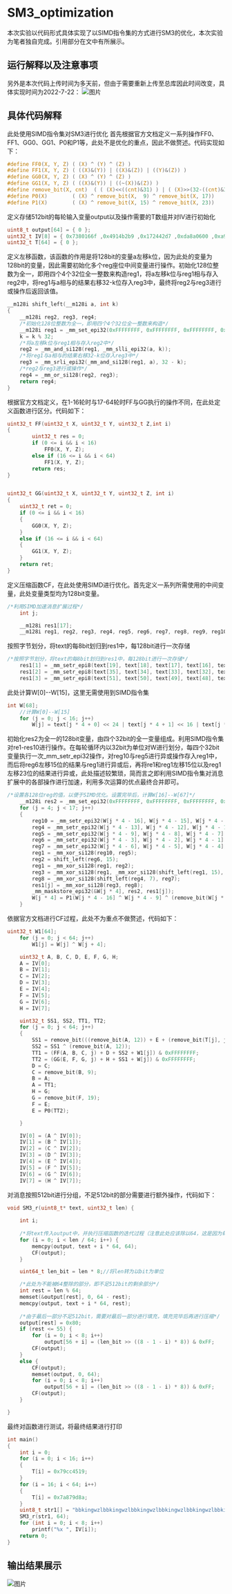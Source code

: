 # SM3_optimization
本次实验以代码形式具体实现了以SIMD指令集的方式进行SM3的优化，本次实验为笔者独自完成。引用部分在文中有所展示。
## 运行解释以及注意事项
另外是本次代码上传时间为多天前，但由于需要重新上传至总库因此时间改变，具体实现时间为2022-7-22： 
![图片](https://user-images.githubusercontent.com/105708747/180760441-2a23118a-300a-4f4b-8664-f00fb9f1a731.png)

## 具体代码解释
此处使用SIMD指令集对SM3进行优化
首先根据官方文档定义一系列操作FF0、FF1、GG0、GG1、P0和P1等，此处不是优化的重点，因此不做赘述。代码实现如下：
```c
#define FF0(X, Y, Z) ( (X) ^ (Y) ^ (Z) )
#define FF1(X, Y, Z) ( ((X)&(Y)) | ((X)&(Z)) | ((Y)&(Z)) )
#define GG0(X, Y, Z) ( (X) ^ (Y) ^ (Z) )
#define GG1(X, Y, Z) ( ((X)&(Y)) | ((~(X))&(Z)) )
#define remove_bit(X, cnt)  ( ( (X)<<((cnt)&31) ) | ( (X)>>(32-((cnt)&31)) ) )
#define P0(X)		 ( (X) ^ remove_bit(X,  9) ^ remove_bit(X, 17))
#define P1(X)		 ( (X) ^ remove_bit(X, 15) ^ remove_bit(X, 23))
```
定义存储512bit的每轮输入变量output以及操作需要的T数组并对IV进行初始化
```c
uint8_t output[64] = { 0 };
uint32_t IV[8] = { 0x7380166f ,0x4914b2b9 ,0x172442d7 ,0xda8a0600 ,0xa96f30bc ,0x163138aa ,0xe38dee4d ,0xb0fb0e4e };
uint32_t T[64] = { 0 };
```
定义左移函数，该函数的作用是将128bit的变量a左移k位，因为此处的变量为128bit的变量，因此需要初始化多个reg座位中间变量进行操作。初始化128位整数为全一，即用四个4个32位全一整数来构造reg1，将a左移k位与reg1相与存入reg2中，将reg1与a相与的结果右移32-k位存入reg3中，最终将reg2与reg3进行或操作后返回该值。
```c
__m128i shift_left(__m128i a, int k)
{
	__m128i reg2, reg3, reg4;
	/*初始化128位整数为全一，即用四个4个32位全一整数来构造*/
	__m128i reg1 = _mm_set_epi32(0xFFFFFFFF, 0xFFFFFFFF, 0xFFFFFFFF, 0xFFFFFFFF);
	k = k % 32;
	/*将a左移k位与reg1相与存入reg2中*/
	reg2 = _mm_and_si128(reg1, _mm_slli_epi32(a, k));
	/*将reg1与a相与的结果右移32-k位存入reg3中*/
	reg3 = _mm_srli_epi32(_mm_and_si128(reg1, a), 32 - k);
	/*reg2与reg3进行或操作*/
	reg4 = _mm_or_si128(reg2, reg3);
	return reg4;
}
```
根据官方文档定义，在1-16轮时与17-64轮时FF与GG执行的操作不同，在此处定义函数进行区分。代码如下：
```c
uint32_t FF(uint32_t X, uint32_t Y, uint32_t Z,int i)
{
		uint32_t res = 0;
		if (0 <= i && i < 16)
			FF0(X, Y, Z);
		else if (16 <= i && i < 64)
			FF1(X, Y, Z);
		return res;
}


uint32_t GG(uint32_t X, uint32_t Y, uint32_t Z, int i)
{
	uint32_t ret = 0;
	if (0 <= i && i < 16)
	{
		GG0(X, Y, Z);
	}
	else if (16 <= i && i < 64)
	{
		GG1(X, Y, Z);
	}
	return ret;
}
```
定义压缩函数CF，在此处使用SIMD进行优化。首先定义一系列所需使用的中间变量，此处变量类型均为128bit变量。
```c
/*利用SIMD加速消息扩展过程*/
	int j;

	__m128i res1[17];
	__m128i reg1, reg2, reg3, reg4, reg5, reg6, reg7, reg8, reg9, reg10;
```
按照字节划分，将text的每8bit划归到res1中，每128bit进行一次存储
```c
/*按照字节划分，将text的每8bit划归到res1中，每128bit进行一次存储*/
	res1[1] = _mm_setr_epi8(text[19], text[18], text[17], text[16], text[23], text[22], text[21], text[20], text[27], text[26], text[25], text[24], text[31], text[30], text[29], text[28]);
	res1[2] = _mm_setr_epi8(text[35], text[34], text[33], text[32], text[39], text[38], text[37], text[36], text[43], text[42], text[41], text[40], text[47], text[46], text[45], text[44]);
	res1[3] = _mm_setr_epi8(text[51], text[50], text[49], text[48], text[55], text[54], text[53], text[52], text[59], text[58], text[57], text[56], text[63], text[62], text[61], text[60]);
```
此处计算W[0]--W[15]，这里无需使用到SIMD指令集
```c
int W[68];
	//计算W[0]--W[15]
	for (j = 0; j < 16; j++)
		W[j] = text[j * 4 + 0] << 24 | text[j * 4 + 1] << 16 | text[j * 4 + 2] << 8 | text[j * 4 + 3];
```
初始化res2为全一的128bit变量，由四个32bit的全一变量组成。利用SIMD指令集对re1-res10进行操作。在每轮循环内以32bit为单位对W进行划分，每四个32bit变量执行一次_mm_setr_epi32操作，对reg10与reg5进行异或操作存入reg1中，而后将reg6左移15位的结果与reg1进行异或后，再将re1和reg1左移15位以及reg1左移23位的结果进行异或，此处描述较繁琐，简而言之即利用SIMD指令集对消息扩展中的各部操作进行加速，利用多次运算的优点最终合并即可。
```c
/*设置各128位reg的值，以便于SIMD优化。设置完毕后，计算W[16]--W[67]*/
	__m128i res2 = _mm_set_epi32(0xFFFFFFFF, 0xFFFFFFFF, 0xFFFFFFFF, 0xFFFFFFFF);
	for (j = 4; j < 17; j++)
	{
		reg10 = _mm_setr_epi32(W[j * 4 - 16], W[j * 4 - 15], W[j * 4 - 14], W[j * 4 - 13]);
		reg4 = _mm_setr_epi32(W[j * 4 - 13], W[j * 4 - 12], W[j * 4 - 11], W[j * 4 - 10]);
		reg5 = _mm_setr_epi32(W[j * 4 - 9], W[j * 4 - 8], W[j * 4 - 7], W[j * 4 - 6]);
		reg6 = _mm_setr_epi32(W[j * 4 - 3], W[j * 4 - 2], W[j * 4 - 1], 0);
		reg7 = _mm_setr_epi32(W[j * 4 - 6], W[j * 4 - 5], W[j * 4 - 4], W[j * 4 - 3]);
		reg1 = _mm_xor_si128(reg10, reg5);
		reg2 = shift_left(reg6, 15);
		reg1 = _mm_xor_si128(reg1, reg2);
		reg3 = _mm_xor_si128(reg1, _mm_xor_si128(shift_left(reg1, 15), shift_left(reg1, 23)));
		reg8 = _mm_xor_si128(shift_left(reg4, 7), reg7);
		res1[j] = _mm_xor_si128(reg3, reg8);
		_mm_maskstore_epi32(&W[j * 4], res2, res1[j]);
		W[j * 4] = P1(W[j * 4 - 16] ^ W[j * 4 - 9] ^ (remove_bit(W[j * 4 - 3], 15))) ^ (remove_bit(W[j * 4 - 13], 7)) ^ W[j * 4 - 6];
	}
```
依据官方文档进行CF过程，此处不为重点不做赘述，代码如下：
```c
uint32_t W1[64];
	for (j = 0; j < 64; j++)
		W1[j] = W[j] ^ W[j + 4];

	uint32_t A, B, C, D, E, F, G, H;
	A = IV[0];
	B = IV[1];
	C = IV[2];
	D = IV[3];
	E = IV[4];
	F = IV[5];
	G = IV[6];
	H = IV[7];

	uint32_t SS1, SS2, TT1, TT2;
	for (j = 0; j < 64; j++)
	{
		SS1 = remove_bit(((remove_bit(A, 12)) + E + (remove_bit(T[j], j))) & 0xFFFFFFFF, 7);
		SS2 = SS1 ^ (remove_bit(A, 12));
		TT1 = (FF(A, B, C, j) + D + SS2 + W1[j]) & 0xFFFFFFFF;
		TT2 = (GG(E, F, G, j) + H + SS1 + W[j]) & 0xFFFFFFFF;
		D = C;
		C = remove_bit(B, 9);
		B = A;
		A = TT1;
		H = G;
		G = remove_bit(F, 19);
		F = E;
		E = P0(TT2);

	}

	IV[0] = (A ^ IV[0]);
	IV[1] = (B ^ IV[1]);
	IV[2] = (C ^ IV[2]);
	IV[3] = (D ^ IV[3]);
	IV[4] = (E ^ IV[4]);
	IV[5] = (F ^ IV[5]);
	IV[6] = (G ^ IV[6]);
	IV[7] = (H ^ IV[7]);
```
对消息按照512bit进行分组，不足512bit的部分需要进行额外操作，代码如下：
```c
void SM3_r(uint8_t* text, uint32_t len) {
	
	int i;
	
	/*将text传入output中，并执行压缩函数的迭代过程（注意此处应该除以64，这是因为每次以512bit为一次运算，剩余不能整除部分将会后续处理）*/
	for (i = 0; i < len / 64; i++) {
		memcpy(output, text + i * 64, 64);
		CF(output);
	}

	uint64_t len_bit = len * 8;//将len转为以bit为单位

	/*此处为不能被64整除的部分，即不足512bit的剩余部分*/
	int rest = len % 64;
	memset(&output[rest], 0, 64 - rest);
	memcpy(output, text + i * 64, rest);
	
	/*由于最后一部分不足512bit，需要对最后一部分进行填充，填充完毕后再进行压缩*/
	output[rest] = 0x80;
	if (rest <= 55) {
		for (i = 0; i < 8; i++)
			output[56 + i] = (len_bit >> ((8 - 1 - i) * 8)) & 0xFF;
		CF(output);
	}
	else {
		CF(output);
		memset(output, 0, 64);
		for (i = 0; i < 8; i++)
			output[56 + i] = (len_bit >> ((8 - 1 - i) * 8)) & 0xFF;
		CF(output);
	}

}
```
最终对函数进行测试，将最终结果进行打印
```c
int main()
{
	int i = 0;
	for (i = 0; i < 16; i++)
	{
		T[i] = 0x79cc4519;
	}
	for (i = 16; i < 64; i++)
	{
		T[i] = 0x7a879d8a;
	}
	uint8_t str1[] = "bbkingwzlbbkingwzlbbkingwzlbbkingwzlbbkingwzlbbkingwzlbbkingwzl";
	SM3_r(str1, 64);
	for (int i = 0; i < 8; i++)
		printf("%x ", IV[i]);
	return 0;
}
```
## 输出结果展示
![图片](https://user-images.githubusercontent.com/105708747/180760937-0756a8f0-b170-4555-ad31-ecc49ace7bec.png)
